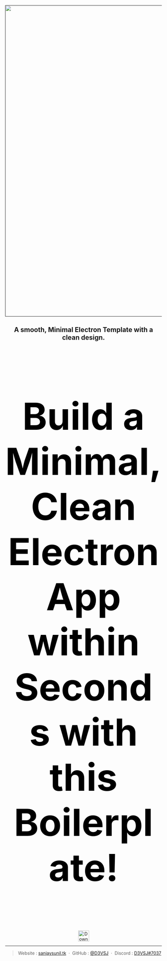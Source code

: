 <h1 align="center">
  <a href=""><img src="https://i.imgur.com/4eE4Lvz.png" alt="" width="1000px"></a>
<h2 align="center">A smooth, Minimal Electron Template with a clean design.
</h1>
<div style="color:black;font-size: 80px;">
<h2 align="center">Build a Minimal, Clean Electron App within Seconds with this Boilerplate!</h2> 
</div>
<br>
<p align="center">
    <a href="https://github.com/D3VSJ">
        <img src="https://img.shields.io/badge/Use Boilerplate-2.0-blue.svg"
            alt="Download latest release" height="35px">
    </a>
</p>


---
<div align="center">

> Website : [sanjaysunil.tk](https://sanjaysunil.tk) &nbsp;&middot;&nbsp;
> GitHub : [@D3VSJ](https://github.com/D3VSJ) &nbsp;&middot;&nbsp;
> Discord : [D3VSJ#7037](https://discordapp.com/users/705710081211236354)

</div>







